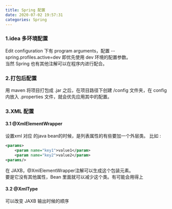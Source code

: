 ```yaml
---
title: Spring 配置
date: 2020-07-02 19:57:31
categories: Spring
---
```


### 1.idea 多环境配置
Edit configuration 下有 program arguments，配置 --spring.profiles.active=dev 即优先使用 dev 环境的配置参数。  
当然 Spring 也有其他注解可以在程序内进行配合。  

### 2.打包后配置
用 maven 将项目打包成 .jar 之后，在项目路径下创建 /config 文件夹，在 config 内放入 .properties 文件，就会优先应用其中的配置。

### 3.XML 配置

#### 3.1 @XmlElementWrapper
设置xml 对应 的java bean的时候，是列表属性的有些要加一个外层类。
比如 :
```xml
<params>
    <param name="key1">value1</param>   
    <param name="key2">value2</param>   
<params/>
```
在 JAXB，@XmlElementWrapper注解可以生成这个包装元素。  
要是它没有其他属性，Bean 里面就可以减少这个类。有可能会用得上

#### 3.2 @XmlType
可以改变 JAXB 输出时候的顺序